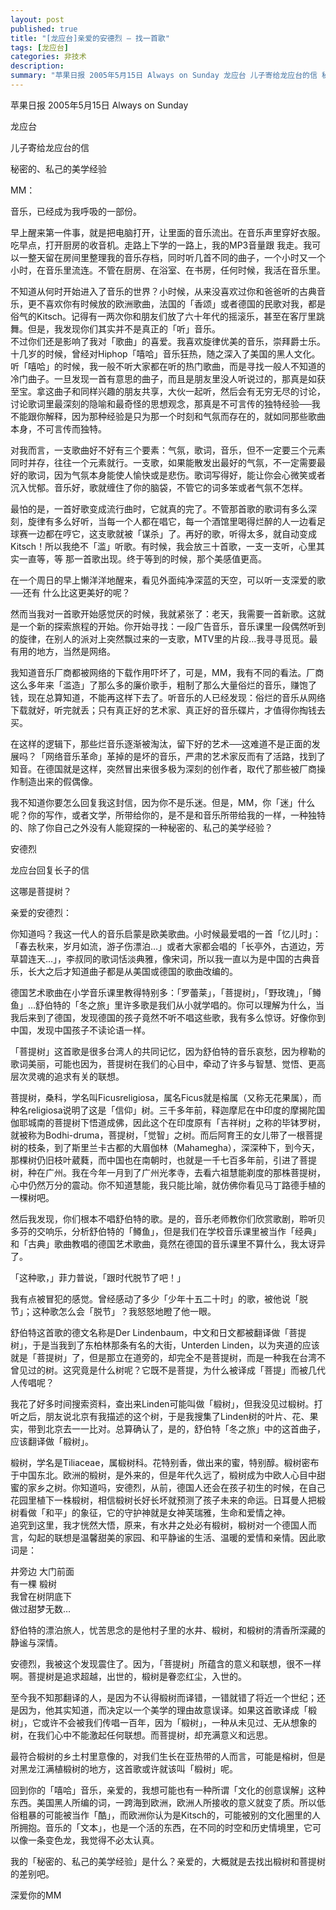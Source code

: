```yaml
---
layout: post
published: true
title: "[龙应台]亲爱的安德烈 — 找一首歌"
tags: [龙应台]
categories: 非技术    
description: 
summary: "苹果日报 2005年5月15日 Always on Sunday 龙应台 儿子寄给龙应台的信 秘密的、私己的美学经验 MM： 音乐，已经成为我呼吸的一部份。 早上醒来第一件事，就是把电脑打开，让里面的音乐流出。在音乐声里穿好衣服。吃早点，打"
---
```

苹果日报 2005年5月15日 Always on Sunday  
  
龙应台  
  
儿子寄给龙应台的信  
  
秘密的、私己的美学经验  
  
MM：  
  
音乐，已经成为我呼吸的一部份。  
  
早上醒来第一件事，就是把电脑打开，让里面的音乐流出。在音乐声里穿好衣服。吃早点，打开厨房的收音机。走路上下学的一路上，我的MP3音量跟 我走。我可以一整天留在房间里整理我的音乐存档，同时听几首不同的曲子，一个小时又一个小时，在音乐里流连。不管在厨房、在浴室、在书房，任何时候，我活在音乐里。  
  
不知道从何时开始进入了音乐的世界？小时候，从来没喜欢过你和爸爸听的古典音乐，更不喜欢你有时候放的欧洲歌曲，法国的「香颂」或者德国的民歌对我，都是俗气的Kitsch。记得有一两次你和朋友们放了六十年代的摇滚乐，甚至在客厅里跳舞。但是，我发现你们其实并不是真正的「听」音乐。  
不过你们还是影响了我对「歌曲」的喜爱。我喜欢旋律优美的音乐，崇拜爵士乐。十几岁的时候，曾经对Hiphop「嘻哈」音乐狂热，随之深入了美国的黑人文化。听「嘻哈」的时候，我一般不听大家都在听的热门歌曲，而是寻找一般人不知道的冷门曲子。一旦发现一首有意思的曲子，而且是朋友里没人听说过的，那真是如获至宝。拿这曲子和同样兴趣的朋友共享，大伙一起听，然后会有无穷无尽的讨论，讨论歌词里最深刻的隐喻和最奇怪的思想观念，那真是不可言传的独特经验──我不能跟你解释，因为那种经验是只为那一个时刻和气氛而存在的，就如同那些歌曲本身，不可言传而独特。  
  
对我而言，一支歌曲好不好有三个要素：气氛，歌词，音乐，但不一定要三个元素同时并存，往往一个元素就行。一支歌，如果能散发出最好的气氛，不一定需要最好的歌词，因为气氛本身能使人愉快或是悲伤。歌词写得好，能让你会心微笑或者沉入忧郁。音乐好，歌就缠住了你的脑袋，不管它的词多笨或者气氛不怎样。  
  
最怕的是，一首好歌变成流行曲时，它就真的完了。不管那首歌的歌词有多么深刻，旋律有多么好听，当每一个人都在唱它，每一个酒馆里喝得烂醉的人一边看足球赛一边都在哼它，这支歌就被「谋杀」了。再好的歌，听得太多，就自动变成Kitsch！所以我绝不「滥」听歌。有时候，我会放三十首歌，一支一支听，心里其实一直等，等 那一首歌出现。终于等到的时候，那个美感值更高。  
  
在一个周日的早上懒洋洋地醒来，看见外面纯净深蓝的天空，可以听一支深爱的歌──还有 什么比这更美好的呢？  
  
然而当我对一首歌开始感觉厌的时候，我就紧张了：老天，我需要一首新歌。这就是一个新的探索旅程的开始。你开始寻找：一段广告音乐，音乐课里一段偶然听到的旋律，在别人的派对上突然飘过来的一支歌，MTV里的片段…我寻寻觅觅。最有用的地方，当然是网络。  
  
我知道音乐厂商都被网络的下载作用吓坏了，可是，MM，我有不同的看法。厂商这么多年来「滥造」了那么多的廉价歌手，粗制了那么大量俗烂的音乐，赚饱了钱，现在总算知道，不能再这样下去了。听音乐的人已经发现：俗烂的音乐从网络下载就好，听完就丢；只有真正好的艺术家、真正好的音乐碟片，才值得你掏钱去买。  
  
在这样的逻辑下，那些烂音乐逐渐被淘汰，留下好的艺术──这难道不是正面的发展吗？「网络音乐革命」革掉的是坏的音乐，严肃的艺术家反而有了活路，找到了知音。在德国就是这样，突然冒出来很多极为深刻的创作者，取代了那些被厂商操作制造出来的假偶像。  
  
我不知道你要怎么回复我这封信，因为你不是乐迷。但是，MM，你「迷」什么呢？你的写作，或者文学，所带给你的，是不是和音乐所带给我的一样，一种独特的、除了你自己之外没有人能窥探的一种秘密的、私己的美学经验？  
  
安德烈  
  
龙应台回复长子的信  
  
这哪是菩提树？  
  
亲爱的安德烈：  
  
你知道吗？我这一代人的音乐启蒙是欧美歌曲。小时候最爱唱的一首「忆儿时」：「春去秋来，岁月如流，游子伤漂泊…」或者大家都会唱的「长亭外，古道边，芳草碧连天…」，李叔同的歌词恬淡典雅，像宋词，所以我一直以为是中国的古典音乐，长大之后才知道曲子都是从美国或德国的歌曲改编的。  
  
德国艺术歌曲在小学音乐课里教得特别多：「罗蕾莱」，「菩提树」，「野玫瑰」，「鳟鱼」…舒伯特的「冬之旅」里许多歌是我们从小就学唱的。你可以理解为什么，当我后来到了德国，发现德国的孩子竟然不听不唱这些歌，我有多么惊讶。好像你到中国，发现中国孩子不读论语一样。  
  
「菩提树」这首歌是很多台湾人的共同记忆，因为舒伯特的音乐哀愁，因为穆勒的歌词美丽，可能也因为，菩提树在我们的心目中，牵动了许多与智慧、觉悟、更高层次灵魂的追求有关的联想。  
  
菩提树，桑科，学名叫Ficusreligiosa，属名Ficus就是榕属（又称无花果属），而种名religiosa说明了这是「信仰」树。三千多年前，释迦摩尼在中印度的摩揭陀国伽耶城南的菩提树下悟道成佛，因此这个在印度原有「吉祥树」之称的毕钵罗树，就被称为Bodhi-druma，菩提树，「觉智」之树。而后阿育王的女儿带了一根菩提树的枝条，到了斯里兰卡古都的大眉伽林（Mahamegha），深深种下，到今天，那棵树仍旧枝叶葳蕤，而中国也在南朝时，也就是一千七百多年前，引进了菩提树，种在广州。我在今年一月到了广州光孝寺，去看六祖慧能剃度的那株菩提树，心中仍然万分的震动。你不知道慧能，我只能比喻，就仿佛你看见马丁路德手植的一棵树吧。  
  
然后我发现，你们根本不唱舒伯特的歌。是的，音乐老师教你们欣赏歌剧，聆听贝多芬的交响乐，分析舒伯特的「鳟鱼」，但是我们在学校音乐课里被当作「经典」和「古典」歌曲教唱的德国艺术歌曲，竟然在德国的音乐课里不算什么，我太讶异了。  
  
「这种歌，」菲力普说，「跟时代脱节了吧！」  
  
我有点被冒犯的感觉。曾经感动了多少「少年十五二十时」的歌，被他说「脱节」；这种歌怎么会「脱节」？我怒怒地瞪了他一眼。  
  
舒伯特这首歌的德文名称是Der Lindenbaum，中文和日文都被翻译做「菩提树」，于是当我到了东柏林那条有名的大街，Unterden Linden，以为夹道的应该就是「菩提树」了，但是那立在道旁的，却完全不是菩提树，而是一种我在台湾不曾见过的树。这究竟是什么树呢？它既不是菩提，为什么被译成「菩提」而被几代人传唱呢？  
  
我花了好多时间搜索资料，查出来Linden可能叫做「椴树」，但我没见过椴树。打听之后，朋友说北京有我描述的这个树，于是我搜集了Linden树的叶片、花、果实，带到北京去一一比对。总算确认了，是的，舒伯特「冬之旅」中的这首曲子，应该翻译做「椴树」。  
  
椴树，学名是Tiliaceae，属椴树科。花特别香，做出来的蜜，特别醇。椴树密布于中国东北。欧洲的椴树，是外来的，但是年代久远了，椴树成为中欧人心目中甜蜜的家乡之树。你知道吗，安德烈，从前，德国人还会在孩子初生的时候，在自己花园里植下一株椴树，相信椴树长好长坏就预测了孩子未来的命运。日耳曼人把椴树看做「和平」的象征，它的守护神就是女神芙瑞雅，生命和爱情之神。  
追究到这里，我才恍然大悟，原来，有水井之处必有椴树，椴树对一个德国人而言，勾起的联想是温馨甜美的家园、和平静谧的生活、温暖的爱情和亲情。因此歌词是：  
  
  
井旁边 大门前面  
有一棵 椴树  
我曾在树阴底下  
做过甜梦无数…  
  
舒伯特的漂泊旅人，忧苦思念的是他村子里的水井、椴树，和椴树的清香所深藏的静谧与深情。  
  
安德烈，我被这个发现震住了。因为，「菩提树」所蕴含的意义和联想，很不一样啊。菩提树是追求超越，出世的，椴树是眷恋红尘，入世的。  
  
至今我不知那翻译的人，是因为不认得椴树而译错，一错就错了将近一个世纪；还是因为，他其实知道，而决定以一个美学的理由故意误译。如果这首歌译成「椴树」，它或许不会被我们传唱一百年，因为「椴树」，一种从未见过、无从想象的树，在我们心中不能激起任何联想。而菩提树，却充满意义和远思。  
  
最符合椴树的乡土村里意像的，对我们生长在亚热带的人而言，可能是榕树，但是对黑龙江满植椴树的地方，这首歌或许就该叫「椴树」呢。  
  
回到你的「嘻哈」音乐，亲爱的，我想可能也有一种所谓「文化的创意误解」这种东西。美国黑人所编的词，一跨海到欧洲，欧洲人所接收的意义就变了质。所以低俗粗暴的可能被当作「酷」，而欧洲你认为是Kitsch的，可能被别的文化圈里的人所拥抱。音乐的「文本」，也是一个活的东西，在不同的时空和历史情境里，它可以像一条变色龙，我觉得不必太认真。  
  
我的「秘密的、私己的美学经验」是什么？亲爱的，大概就是去找出椴树和菩提树的差别吧。  
  
深爱你的MM